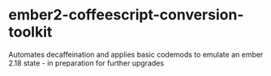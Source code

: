# ember2-coffeescript-conversion-toolkit
Automates decaffeination and applies basic codemods to emulate an ember 2.18 state - in preparation for further upgrades 
